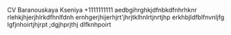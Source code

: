 CV
Baranouskaya Kseniya
+1111111111
aedbgihrghkjdfnbkdfnhrhknr
rlehkjhjerjhlrkdfhnlfdnh
ernhgerjhijerhjrt'jhrjtklhnlrtjnrtjhp
erkhbjldfblfnvnljfg
lgfjnhoirtjhjrpt
;dgjhprjthj
dlfknhpoirt
